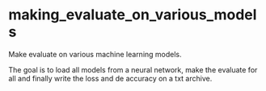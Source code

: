 # making_evaluate_on_various_models
Make evaluate on various machine learning models.

The goal is to load all models from a neural network, make the evaluate for all and finally write the loss and de accuracy on a txt archive.
